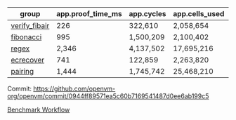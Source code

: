 | group | app.proof_time_ms | app.cycles | app.cells_used | leaf.proof_time_ms | leaf.cycles | leaf.cells_used |
| -- | -- | -- | -- | -- | -- | -- |
| [verify_fibair](https://github.com/openvm-org/openvm/blob/benchmark-results/benchmarks-pr/2194/verify_fibair-0944ff89571ea5c60b7169541487d0ee6ab199c5.md) | 226 |  322,610 |  2,058,654 |- | - | - |
| [fibonacci](https://github.com/openvm-org/openvm/blob/benchmark-results/benchmarks-pr/2194/fibonacci-0944ff89571ea5c60b7169541487d0ee6ab199c5.md) | 995 |  1,500,209 |  2,100,402 |- | - | - |
| [regex](https://github.com/openvm-org/openvm/blob/benchmark-results/benchmarks-pr/2194/regex-0944ff89571ea5c60b7169541487d0ee6ab199c5.md) | 2,346 |  4,137,502 |  17,695,216 |- | - | - |
| [ecrecover](https://github.com/openvm-org/openvm/blob/benchmark-results/benchmarks-pr/2194/ecrecover-0944ff89571ea5c60b7169541487d0ee6ab199c5.md) | 741 |  122,859 |  2,263,820 |- | - | - |
| [pairing](https://github.com/openvm-org/openvm/blob/benchmark-results/benchmarks-pr/2194/pairing-0944ff89571ea5c60b7169541487d0ee6ab199c5.md) | 1,444 |  1,745,742 |  25,468,210 |- | - | - |


Commit: https://github.com/openvm-org/openvm/commit/0944ff89571ea5c60b7169541487d0ee6ab199c5

[Benchmark Workflow](https://github.com/openvm-org/openvm/actions/runs/18988851483)
